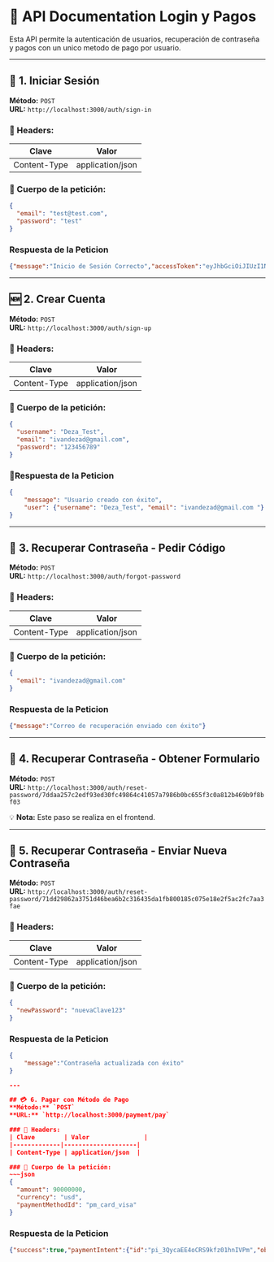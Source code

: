 # 📌 API Documentation Login y Pagos

Esta API permite la autenticación de usuarios, recuperación de contraseña y pagos con un unico metodo de pago por usuario.

---

## 🔑 1. Iniciar Sesión
**Método:** `POST`  
**URL:** `http://localhost:3000/auth/sign-in`  

### 📌 Headers:
| Clave        | Valor               |
|-------------|--------------------|
| Content-Type | application/json  |

### 📌 Cuerpo de la petición:
~~~json
{
  "email": "test@test.com",
  "password": "test"
}
~~~

### Respuesta de la Peticion
~~~json
{"message":"Inicio de Sesión Correcto","accessToken":"eyJhbGciOiJIUzI1NiIsInR5cCI6IkpXVCJ9.eyJpZCI6NCwiZW1haWwiOiJpdmFuZGV6YWRAZ21haWwuY29tIiwiaWF0IjoxNzQxMDIyNDA1LCJleHAiOjE3NDEwMjk2MDV9.FAqyoSUN8R9IwzlrPzN35iHQP91H8keAxMvau48nlGA","refreshToken":"eyJhbGciOiJIUzI1NiIsInR5cCI6IkpXVCJ9.eyJpZCI6NCwiZW1haWwiOiJpdmFuZGV6YWRAZ21haWwuY29tIiwiaWF0IjoxNzQxMDIyNDA1LCJleHAiOjE3NDE2MjcyMDV9.3W9rw8J6GN50RSZ7E2vukqUb7tQQGNjTxVyGDE1iZJo"}
~~~

---

## 🆕 2. Crear Cuenta
**Método:** `POST`  
**URL:** `http://localhost:3000/auth/sign-up`  

### 📌 Headers:
| Clave        | Valor               |
|-------------|--------------------|
| Content-Type | application/json  |

### 📌 Cuerpo de la petición:
~~~json
{
  "username": "Deza_Test",
  "email": "ivandezad@gmail.com",
  "password": "123456789"
}
~~~

### 📌Respuesta de la Peticion
~~~json
{
    "message": "Usuario creado con éxito",
    "user": {"username": "Deza_Test", "email": "ivandezad@gmail.com "}
}
~~~

---

## 🔄 3. Recuperar Contraseña - Pedir Código
**Método:** `POST`  
**URL:** `http://localhost:3000/auth/forgot-password`  

### 📌 Headers:
| Clave        | Valor               |
|-------------|--------------------|
| Content-Type | application/json  |

### 📌 Cuerpo de la petición:
~~~json
{
  "email": "ivandezad@gmail.com"
}
~~~

### Respuesta de la Peticion
~~~json
{"message":"Correo de recuperación enviado con éxito"}
~~~

---

## 📩 4. Recuperar Contraseña - Obtener Formulario
**Método:** `POST`  
**URL:**
`http://localhost:3000/auth/reset-password/7ddaa257c2edf93ed30fc49864c41057a7986b0bc655f3c0a812b469b9f8bf03`

💡 **Nota:** Este paso se realiza en el frontend.

---

## 🔑 5. Recuperar Contraseña - Enviar Nueva Contraseña
**Método:** `POST`  
**URL:**
`http://localhost:3000/auth/reset-password/71dd29862a3751d46bea6b2c316435da1fb800185c075e18e2f5ac2fc7aa3fae`  

### 📌 Headers:
| Clave        | Valor               |
|-------------|--------------------|
| Content-Type | application/json  |

### 📌 Cuerpo de la petición:
~~~json
{
  "newPassword": "nuevaClave123"
}
~~~

### Respuesta de la Peticion
~~~json
{
    "message":"Contraseña actualizada con éxito"
}

---

## 💳 6. Pagar con Método de Pago
**Método:** `POST`  
**URL:** `http://localhost:3000/payment/pay`  

### 📌 Headers:
| Clave        | Valor               |
|-------------|--------------------|
| Content-Type | application/json  |

### 📌 Cuerpo de la petición:
~~~json
{
  "amount": 90000000,
  "currency": "usd",
  "paymentMethodId": "pm_card_visa"
}
~~~

### Respuesta de la Peticion
~~~json
{"success":true,"paymentIntent":{"id":"pi_3QycaEE4oCRS9kfz01hnIVPm","object":"payment_intent","amount":90000000,"amount_capturable":0,"amount_details":{"tip":{}},"amount_received":90000000,"application":null,"application_fee_amount":null,"automatic_payment_methods":{"allow_redirects":"never","enabled":true},"canceled_at":null,"cancellation_reason":null,"capture_method":"automatic_async","client_secret":"pi_3QycaEE4oCRS9kfz01hnIVPm_secret_mRRKQlE25i2RLj5RRYOfxwFmh","confirmation_method":"automatic","created":1741022114,"currency":"usd","customer":null,"description":null,"invoice":null,"last_payment_error":null,"latest_charge":"ch_3QycaEE4oCRS9kfz0KunnGFm","livemode":false,"metadata":{},"next_action":null,"on_behalf_of":null,"payment_method":"pm_1QycaEE4oCRS9kfzZukBKjPC","payment_method_configuration_details":{"id":"pmc_1QrelFE4oCRS9kfzbrndra5K","parent":null},"payment_method_options":{"card":{"installments":null,"mandate_options":null,"network":null,"request_three_d_secure":"automatic"},"link":{"persistent_token":null}},"payment_method_types":["card","link"],"processing":null,"receipt_email":null,"review":null,"setup_future_usage":null,"shipping":null,"source":null,"statement_descriptor":null,"statement_descriptor_suffix":null,"status":"succeeded","transfer_data":null,"transfer_group":null}
~~~

